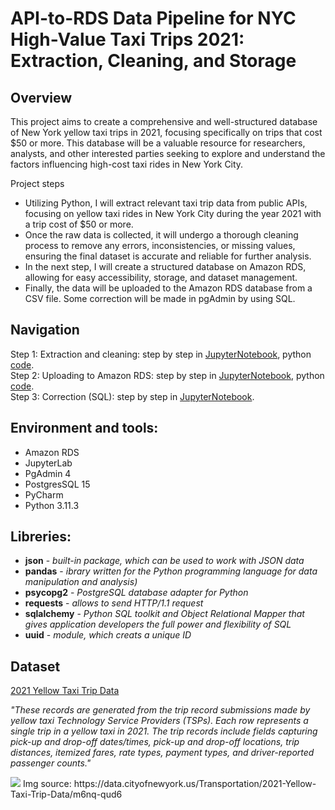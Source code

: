 # API-to-RDS Data Pipeline for NYC High-Value Taxi Trips 2021: Extraction, Cleaning, and Storage

## Overview

This project aims to create a comprehensive and well-structured database of New York yellow taxi trips in 2021, focusing specifically on trips that cost $50 or more. This database will be a valuable resource for researchers, analysts, and other interested parties seeking to explore and understand the factors influencing high-cost taxi rides in New York City.

Project steps

- Utilizing Python, I will extract relevant taxi trip data from public APIs, focusing on yellow taxi rides in New York City during the year 2021 with a trip cost of $50 or more.
- Once the raw data is collected, it will undergo a thorough cleaning process to remove any errors, inconsistencies, or missing values, ensuring the final dataset is accurate and reliable for further analysis. 
- In the next step, I will create a structured database on Amazon RDS, allowing for easy accessibility, storage, and dataset management.
- Finally, the data will be uploaded to the Amazon RDS database from a CSV file. Some correction will be made in pgAdmin by using SQL.

## Navigation

Step 1: Extraction and cleaning: step by step in [JupyterNotebook](https://github.com/iliamunaev/API-to-RDS-Data-Pipeline-Extraction-Cleaning-and-Storage/blob/main/step1_retrieve_clean_data_python.ipynb), python [code](https://github.com/iliamunaev/API-to-RDS-Data-Pipeline-Extraction-Cleaning-and-Storage/blob/main/retrieve_data_from_API.py).  
Step 2: Uploading to Amazon RDS: step by step in [JupyterNotebook](https://github.com/iliamunaev/API-to-RDS-Data-Pipeline-Extraction-Cleaning-and-Storage/blob/main/step2_upload_CSV_to_database_python.ipynb), python [code](https://github.com/iliamunaev/API-to-RDS-Data-Pipeline-Extraction-Cleaning-and-Storage/blob/main/csv_upload_to_rds.py).  
Step 3: Correction (SQL): step by step in [JupyterNotebook](https://github.com/iliamunaev/API-to-RDS-Data-Pipeline-Extraction-Cleaning-and-Storage/blob/main/step3_change_column_types_SQL.md).

## Environment and tools:
- Amazon RDS
- JupyterLab 
- PgAdmin 4
- PostgresSQL 15
- PyCharm
- Python 3.11.3

## Libreries:
- **json** - *built-in package, which can be used to work with JSON data*
- **pandas** - *ibrary written for the Python programming language for data manipulation and analysis)*
- **psycopg2** - *PostgreSQL database adapter for Python*
- **requests** - *allows to send HTTP/1.1 request*
- **sqlalchemy** - *Python SQL toolkit and Object Relational Mapper that gives application developers the full power and flexibility of SQL*
- **uuid** - *module, which creats a unique ID*

## Dataset

[2021 Yellow Taxi Trip Data](https://data.cityofnewyork.us/Transportation/2021-Yellow-Taxi-Trip-Data/m6nq-qud6)  

*"These records are generated from the trip record submissions made by yellow taxi Technology Service Providers (TSPs). Each row represents a single trip in a yellow taxi in 2021. The trip records include fields capturing pick-up and drop-off dates/times, pick-up and drop-off locations, trip distances, itemized fares, rate types, payment types, and driver-reported passenger counts."*

<img src="https://github.com/iliamunaev/Data-from-API-to-AWS-RDS-retrieve-clean-upload/blob/main/pics/dataset_overview.png">
Img source: https://data.cityofnewyork.us/Transportation/2021-Yellow-Taxi-Trip-Data/m6nq-qud6


